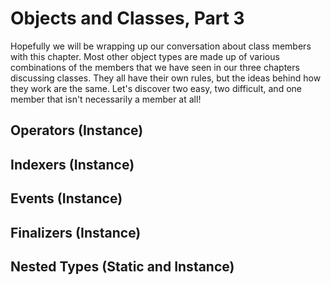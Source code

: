 # Objects and Classes, Part 3

Hopefully we will be wrapping up our conversation about class members with this chapter.  Most other object types are made up of various combinations of the members that we have seen in our three chapters discussing classes.  They all have their own rules, but the ideas behind how they work are the same.  Let's discover two easy, two difficult, and one member that isn't necessarily a member at all!

## Operators \(Instance\)



## Indexers \(Instance\)

## Events \(Instance\)

## Finalizers \(Instance\)

## Nested Types \(Static and Instance\)
